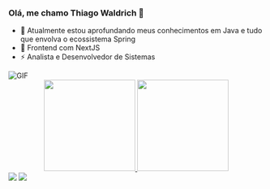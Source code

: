 ### Olá, me chamo Thiago Waldrich 👋

- 🌱 Atualmente estou aprofundando meus conhecimentos em Java e tudo que envolva o ecossistema Spring
- 🔱 Frontend com NextJS
- ⚡ Analista e Desenvolvedor de Sistemas
<img align="center" alt="GIF" src="https://media3.giphy.com/media/v1.Y2lkPTc5MGI3NjExeDNnMnp2OWl5MDRlY21vZW5lMHV0a2R4Mmt1Z3BwZDY3YmllZmZvNSZlcD12MV9pbnRlcm5hbF9naWZfYnlfaWQmY3Q9Zw/2IudUHdI075HL02Pkk/giphy.gif"/>

<div align="center">
  <a href="https://github.com/ThiagoWaldrich">
  <img height="180em" src="https://github-readme-stats.vercel.app/api?username=ThiagoWaldrich&show_icons=true&theme=dark&include_all_commits=true&count_private=true"/>
  <img height="180em" src="https://github-readme-stats.vercel.app/api/top-langs/?username=ThiagoWaldrich&layout=compact&langs_count=7&theme=dark"/>
</div>
 
<div> 
  <a href="https://www.instagram.com/thiago_wald/" target="_blank"><img src="https://img.shields.io/badge/-Instagram-%23E4405F?style=for-the-badge&logo=instagram&logoColor=white" target="_blank"></a>
  <a href="https://www.linkedin.com/in/thiago-wald-ferreira-dev/" target="_blank"><img src="https://img.shields.io/badge/-LinkedIn-%230077B5?style=for-the-badge&logo=linkedin&logoColor=white" target="_blank"></a>
</div>
